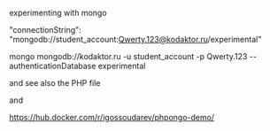 experimenting with mongo

"connectionString": "mongodb://student_account:Qwerty.123@kodaktor.ru/experimental"

mongo mongodb://kodaktor.ru -u student_account -p Qwerty.123 --authenticationDatabase experimental

and see also the PHP file

and

https://hub.docker.com/r/igossoudarev/phpongo-demo/